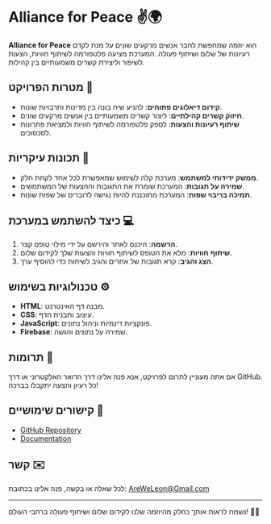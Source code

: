 # Alliance for Peace ✌️🌍

**Alliance for Peace** הוא יוזמה שמחפשת לחבר אנשים מרקעים שונים על מנת לקדם רעיונות של שלום ושיתוף פעולה. המערכת מציעה פלטפורמה לשיתוף חוויות, הצעות לשיפור וליצירת קשרים משמעותיים בין קהילות. 

## מטרות הפרויקט 🎯

- **קידום דיאלוגים פתוחים**: להניע שיח בונה בין מדינות ותרבויות שונות.
- **חיזוק קשרים קהילתיים**: ליצור קשרים משמעותיים בין אנשים מרקעים שונים.
- **שיתוף רעיונות והצעות**: לספק פלטפורמה לשיתוף חוויות ולמציאת פתרונות לסכסוכים.

## תכונות עיקריות 🌟

- **ממשק ידידותי למשתמש**: מערכת קלה לשימוש שמאפשרת לכל אחד לקחת חלק.
- **שמירה על תגובות**: המערכת שומרת את התגובות וההצעות של המשתמשים.
- **תמיכה בריבוי שפות**: המערכת מתוכננת להיות נגישה לדוברים של שפות שונות.

## כיצד להשתמש במערכת 💻

1. **הרשמה**: היכנס לאתר והירשם על ידי מילוי טופס קצר.
2. **שיתוף חוויות**: מלא את הטופס לשיתוף חוויות והצעות שלך לקידום שלום.
3. **הצג והגיב**: קרא תגובות של אחרים והגיב לשיחות כדי להוסיף ערך.

## טכנולוגיות בשימוש ⚙️

- **HTML**: מבנה דף האינטרנט.
- **CSS**: עיצוב ותבנית הדף.
- **JavaScript**: פונקציות דינמיות וניהול נתונים.
- **Firebase**: שמירה על נתונים והגשה.

## תרומות 🤝

אם אתה מעוניין לתרום לפרויקט, אנא פנה אלינו דרך הדואר האלקטרוני או דרך GitHub. כל רעיון והצעה יתקבלו בברכה!

## קישורים שימושיים 🔗

- [GitHub Repository](https://github.com/username/alliance-for-peace)
- [Documentation](https://username.github.io/alliance-for-peace/docs)

## קשר ✉️

לכל שאלה או בקשה, פנה אלינו בכתובת: AreWeLeon@Gmail.com

---

נשמח לראות אותך כחלק מהיוזמה שלנו לקידום שלום ושיתוף פעולה ברחבי העולם! 🌈🤗
